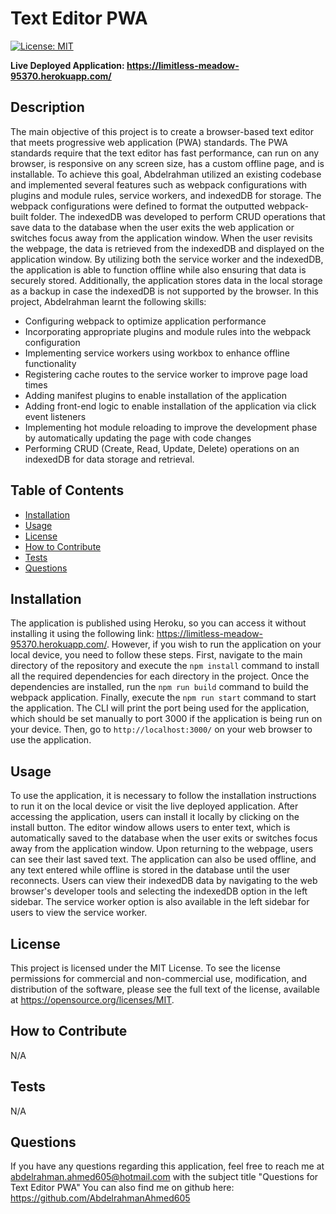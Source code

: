 # Text Editor PWA

[![License: MIT](https://img.shields.io/badge/License-MIT-yellow.svg)](https://opensource.org/licenses/MIT)

**Live Deployed Application: https://limitless-meadow-95370.herokuapp.com/**

## Description

The main objective of this project is to create a browser-based text editor that meets progressive web application (PWA) standards. The PWA standards require that the text editor has fast performance, can run on any browser, is responsive on any screen size, has a custom offline page, and is installable. To achieve this goal, Abdelrahman utilized an existing codebase and implemented several features such as webpack configurations with plugins and module rules, service workers, and indexedDB for storage. The webpack configurations were defined to format the outputted webpack-built folder. The indexedDB was developed to perform CRUD operations that save data to the database when the user exits the web application or switches focus away from the application window. When the user revisits the webpage, the data is retrieved from the indexedDB and displayed on the application window. By utilizing both the service worker and the indexedDB, the application is able to function offline while also ensuring that data is securely stored. Additionally, the application stores data in the local storage as a backup in case the indexedDB is not supported by the browser. In this project, Abdelrahman learnt the following skills:
- Configuring webpack to optimize application performance
- Incorporating appropriate plugins and module rules into the webpack configuration
- Implementing service workers using workbox to enhance offline functionality
- Registering cache routes to the service worker to improve page load times
- Adding manifest plugins to enable installation of the application
- Adding front-end logic to enable installation of the application via click event listeners
- Implementing hot module reloading to improve the development phase by automatically updating the page with code changes
- Performing CRUD (Create, Read, Update, Delete) operations on an indexedDB for data storage and retrieval.

## Table of Contents

- [Installation](#installation)
- [Usage](#usage)
- [License](#license)
- [How to Contribute](#how-to-contribute)
- [Tests](#tests)
- [Questions](#questions)

## Installation

The application is published using Heroku, so you can access it without installing it using the following link: https://limitless-meadow-95370.herokuapp.com/. However, if you wish to run the application on your local device, you need to follow these steps. First, navigate to the main directory of the repository and execute the `npm install` command to install all the required dependencies for each directory in the project. Once the dependencies are installed, run the `npm run build` command to build the webpack application. Finally, execute the `npm run start` command to start the application. The CLI will print the port being used for the application, which should be set manually to port 3000 if the application is being run on your device. Then, go to `http://localhost:3000/` on your web browser to use the application.

## Usage

To use the application, it is necessary to follow the installation instructions to run it on the local device or visit the live deployed application. After accessing the application, users can install it locally by clicking on the install button. The editor window allows users to enter text, which is automatically saved to the database when the user exits or switches focus away from the application window. Upon returning to the webpage, users can see their last saved text. The application can also be used offline, and any text entered while offline is stored in the database until the user reconnects. Users can view their indexedDB data by navigating to the web browser's developer tools and selecting the indexedDB option in the left sidebar. The service worker option is also available in the left sidebar for users to view the service worker.

## License

This project is licensed under the MIT License. To see the license permissions for commercial and non-commercial use, modification, and distribution of the software, please see the full text of the license, available at https://opensource.org/licenses/MIT.

## How to Contribute

N/A

## Tests

N/A

## Questions

If you have any questions regarding this application, feel free to reach me at abdelrahman.ahmed605@hotmail.com with the subject title "Questions for Text Editor PWA"
You can also find me on github here: https://github.com/AbdelrahmanAhmed605



